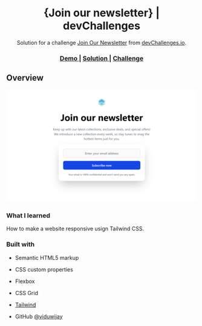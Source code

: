 <h1 align="center">{Join our newsletter} | devChallenges</h1>

<div align="center">
   Solution for a challenge <a href="https://devchallenges.io/challenge/join-our-newsletter" target="_blank">Join Our Newsletter</a> from <a href="http://devchallenges.io" target="_blank">devChallenges.io</a>.
</div>

<div align="center">
  <h3>
    <a href="{https://your-demo-link.your-domain}">
      Demo
    </a>
    <span> | </span>
    <a href="{https://your-url-to-the-solution}">
      Solution
    </a>
    <span> | </span>
    <a href="https://devchallenges.io/challenge/join-our-newsletter">
      Challenge
    </a>
  </h3>
</div>

## Overview

![screenshot](./resources/Screenshot%202025-08-04%20173516.png)

### What I learned

How to make a website responsive usign Tailwind CSS.

### Built with

- Semantic HTML5 markup
- CSS custom properties
- Flexbox
- CSS Grid
- [Tailwind](https://tailwindcss.com/)


- GitHub [@viduwijay](https://{github.com/your-usermame})
